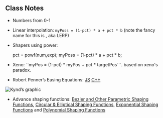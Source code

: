  
## Class Notes

* Numbers from 0-1 
* Linear interpolation: ```myPoss = (1-pct) * a + pct * b``` (note the fancy name for this is , aka LERP)
* Shapers using power: 

	pct = powf(num,exp);
	myPoss = (1-pct) * a + pct * b;

* Xeno: ``myPos = (1-pct) * myPos + pct * targetPos```. based on xeno's paradox.

* Robert Penner’s Easing Equations: [JS](http://gizma.com/easing/) [C++](https://github.com/jesusgollonet/ofpennereasing)

![Kynd’s graphic](https://farm8.staticflickr.com/7346/9546075099_18ccc66a2d_o_d.png)

* Advance shaping functions: [Bezier and Other Parametric Shaping Functions](http://www.flong.com/texts/code/shapers_bez/), [Circular & Elliptical Shaping Functions](http://www.flong.com/texts/code/shapers_circ/), [Exponential Shaping Functions](http://www.flong.com/texts/code/shapers_exp/) and [Polynomial Shaping Functions](http://www.flong.com/texts/code/shapers_poly/)